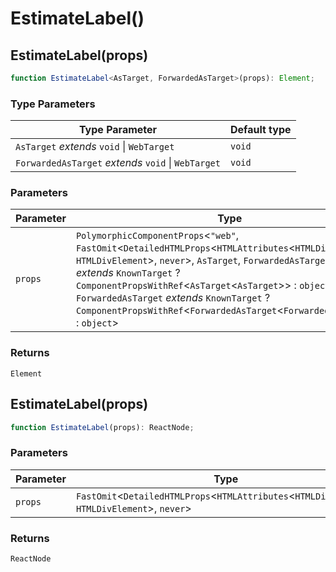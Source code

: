# EstimateLabel()

## EstimateLabel(props)

```ts
function EstimateLabel<AsTarget, ForwardedAsTarget>(props): Element;
```

### Type Parameters

| Type Parameter                                      | Default type |
| --------------------------------------------------- | ------------ |
| `AsTarget` _extends_ `void` \| `WebTarget`          | `void`       |
| `ForwardedAsTarget` _extends_ `void` \| `WebTarget` | `void`       |

### Parameters

| Parameter | Type                                                                                                                                                                                                                                                                                                                                                                                                               |
| --------- | ------------------------------------------------------------------------------------------------------------------------------------------------------------------------------------------------------------------------------------------------------------------------------------------------------------------------------------------------------------------------------------------------------------------ |
| `props`   | `PolymorphicComponentProps`\<`"web"`, `FastOmit`\<`DetailedHTMLProps`\<`HTMLAttributes`\<`HTMLDivElement`\>, `HTMLDivElement`\>, `never`\>, `AsTarget`, `ForwardedAsTarget`, `AsTarget` _extends_ `KnownTarget` ? `ComponentPropsWithRef`\<`AsTarget`\<`AsTarget`\>\> : `object`, `ForwardedAsTarget` _extends_ `KnownTarget` ? `ComponentPropsWithRef`\<`ForwardedAsTarget`\<`ForwardedAsTarget`\>\> : `object`\> |

### Returns

`Element`

## EstimateLabel(props)

```ts
function EstimateLabel(props): ReactNode;
```

### Parameters

| Parameter | Type                                                                                                 |
| --------- | ---------------------------------------------------------------------------------------------------- |
| `props`   | `FastOmit`\<`DetailedHTMLProps`\<`HTMLAttributes`\<`HTMLDivElement`\>, `HTMLDivElement`\>, `never`\> |

### Returns

`ReactNode`

